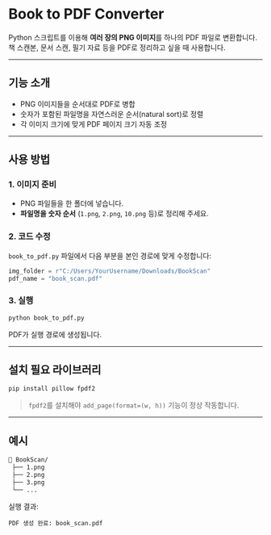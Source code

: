 # Book to PDF Converter

Python 스크립트를 이용해 **여러 장의 PNG 이미지**를 하나의 PDF 파일로 변환합니다.  
책 스캔본, 문서 스캔, 필기 자료 등을 PDF로 정리하고 싶을 때 사용합니다.

---

## 기능 소개

- PNG 이미지들을 순서대로 PDF로 병합
- 숫자가 포함된 파일명을 자연스러운 순서(natural sort)로 정렬
- 각 이미지 크기에 맞게 PDF 페이지 크기 자동 조정
---

## 사용 방법

### 1. 이미지 준비
- PNG 파일들을 한 폴더에 넣습니다.
- **파일명을 숫자 순서** (`1.png`, `2.png`, `10.png` 등)로 정리해 주세요.

### 2. 코드 수정
`book_to_pdf.py` 파일에서 다음 부분을 본인 경로에 맞게 수정합니다:

```python
img_folder = r"C:/Users/YourUsername/Downloads/BookScan"
pdf_name = "book_scan.pdf"
```

### 3. 실행
```bash
python book_to_pdf.py
```

PDF가 실행 경로에 생성됩니다.

---

## 설치 필요 라이브러리

```bash
pip install pillow fpdf2
```

> `fpdf2`를 설치해야 `add_page(format=(w, h))` 기능이 정상 작동합니다.

---

##  예시

```bash
📂 BookScan/
 ├── 1.png
 ├── 2.png
 ├── 3.png
 └── ...
```

실행 결과:
```
PDF 생성 완료: book_scan.pdf
```

